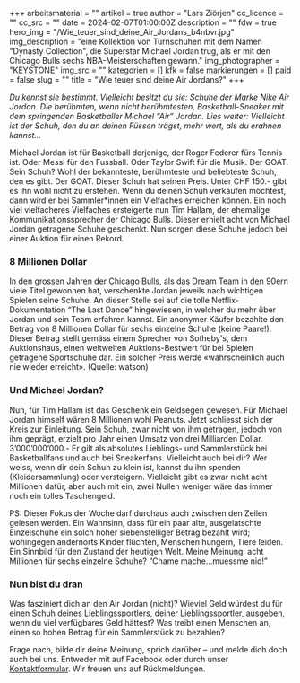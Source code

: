 +++
arbeitsmaterial = ""
artikel = true
author = "Lars Ziörjen"
cc_licence = ""
cc_src = ""
date = 2024-02-07T01:00:00Z
description = ""
fdw = true
hero_img = "/Wie_teuer_sind_deine_Air_Jordans_b4nbvr.jpg"
img_description = "eine Kollektion von Turnschuhen mit dem Namen \"Dynasty Collection\", die Superstar Michael Jordan trug, als er mit den Chicago Bulls sechs NBA-Meisterschaften gewann."
img_photographer = "KEYSTONE"
img_src = ""
kategorien = []
kfk = false
markierungen = []
paid = false
slug = ""
title = "Wie teuer sind deine Air Jordans?"
+++

_Du kennst sie bestimmt. Vielleicht besitzt du sie: Schuhe der Marke Nike Air Jordan. Die berühmten, wenn nicht berühmtesten, Basketball-Sneaker mit dem springenden Basketballer Michael “Air” Jordan. Lies weiter: Vielleicht ist der Schuh, den du an deinen Füssen trägst, mehr wert, als du erahnen kannst…_

Michael Jordan ist für Basketball derjenige, der Roger Federer fürs Tennis ist. Oder Messi für den Fussball. Oder Taylor Swift für die Musik. Der GOAT. Sein Schuh? Wohl der bekannteste, berühmteste und beliebteste Schuh, den es gibt. Der GOAT. Dieser Schuh hat seinen Preis. Unter CHF 150.- gibt es ihn wohl nicht zu erstehen. Wenn du deinen Schuh verkaufen möchtest, dann wird er bei Sammler*innen ein Vielfaches erreichen können. Ein noch viel vielfacheres Vielfaches ersteigerte nun Tim Hallam, der ehemalige Kommunikationssprecher der Chicago Bulls. Dieser erhielt acht von Michael Jordan getragene Schuhe geschenkt. Nun sorgen diese Schuhe jedoch bei einer Auktion für einen Rekord.

### 8 Millionen Dollar

In den grossen Jahren der Chicago Bulls, als das Dream Team in den 90ern viele Titel gewonnen hat, verschenkte Jordan jeweils nach wichtigen Spielen seine Schuhe. An dieser Stelle sei auf die tolle Netflix-Dokumentation “The Last Dance” hingewiesen, in welcher du mehr über Jordan und sein Team erfahren kannst. Ein anonymer Käufer bezahlte den Betrag von 8 Millionen Dollar für sechs einzelne Schuhe (keine Paare!). Dieser Betrag  stellt gemäss einem Sprecher von Sotheby's, dem Auktionshaus, einen weltweiten Auktions-Bestwert für bei Spielen getragene Sportschuhe dar. Ein solcher Preis werde «wahrscheinlich auch nie wieder erreicht». (Quelle: watson)

### Und Michael Jordan?

Nun, für Tim Hallam ist das Geschenk ein Geldsegen gewesen. Für Michael Jordan himself wären 8 Millionen wohl Peanuts. Jetzt schliesst sich der Kreis zur Einleitung. Sein Schuh, zwar nicht von ihm getragen, jedoch von ihm geprägt, erzielt pro Jahr einen Umsatz von drei Milliarden Dollar. 3’000’000’000.- Er gilt als absolutes Lieblings- und Sammlerstück bei Basketballfans und auch bei Sneakerfans. Vielleicht auch bei dir? Wer weiss, wenn dir dein Schuh zu klein ist, kannst du ihn spenden (Kleidersammlung) oder versteigern. Vielleicht gibt es zwar nicht acht Millionen dafür, aber auch mit ein, zwei Nullen weniger wäre das immer noch ein tolles Taschengeld.

PS: Dieser Fokus der Woche darf durchaus auch zwischen den Zeilen gelesen werden. Ein Wahnsinn, dass für ein paar alte, ausgelatschte Einzelschuhe ein solch hoher siebenstelliger Betrag bezahlt wird; wohingegen andernorts Kinder flüchten, Menschen hungern, Tiere leiden. Ein Sinnbild für den Zustand der heutigen Welt. Meine Meinung: acht Millionen für sechs einzelne Schuhe? “Chame mache…muessme nid!”

### Nun bist du dran

Was fasziniert dich an den Air Jordan (nicht)? Wieviel Geld würdest du für einen Schuh deines Lieblingssportlers, deiner Lieblingssportler, ausgeben, wenn du viel verfügbares Geld hättest? Was treibt einen Menschen an, einen so hohen Betrag für ein Sammlerstück zu bezahlen?

Frage nach, bilde dir deine Meinung, sprich darüber – und melde dich doch auch bei uns. Entweder mit auf Facebook oder durch unser [Kontaktformular](https://www.chinderzytig.ch/kontakt/). Wir freuen uns auf Rückmeldungen.
